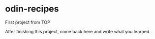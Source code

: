 # odin-recipes
First project from TOP

After finishing this project, come back here and write what you learned.
